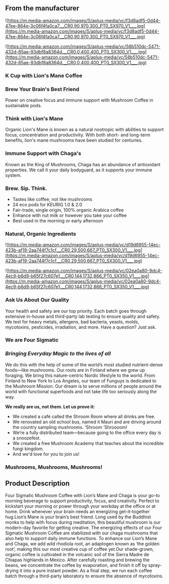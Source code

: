 ## **From the manufacturer**

![https://m.media-amazon.com/images/S/aplus-media/vc/f3d8adf5-0d44-47ee-864e-3c06f4fa0ca7.__CR0,90,970,300_PT0_SX970_V1___.jpg](https://m.media-amazon.com/images/S/aplus-media/vc/f3d8adf5-0d44-47ee-864e-3c06f4fa0ca7.__CR0,90,970,300_PT0_SX970_V1___.jpg)

![https://m.media-amazon.com/images/S/aplus-media/vc/58b510dc-5471-432d-85ae-93dbf8a8364d.__CR0,0,400,400_PT0_SX300_V1___.jpg](https://m.media-amazon.com/images/S/aplus-media/vc/58b510dc-5471-432d-85ae-93dbf8a8364d.__CR0,0,400,400_PT0_SX300_V1___.jpg)

### **K Cup with Lion's Mane Coffee**

### **Brew Your Brain's Best Friend**

Power on creative focus and immune support with Mushroom Coffee in sustainable pods.

### **Think with Lion's Mane**

Organic Lion's Mane is known as a natural nootropic with abilities to support focus, concentration and productivity. With both short- and long-term benefits, lion's mane mushrooms have been studied for centuries.

### **Immune Support with Chaga's**

Known as the King of Mushrooms, Chaga has an abundance of antioxidant properties. We call it your daily bodyguard, as it supports your immune system.

### Brew. Sip. Think.

- Tastes like coffee, not like mushrooms
- 24 eco pods for KEURIG 1.0 & 2.0
- Fair-trade, single origin, 100% organic Arabica coffee
- Enhance with nut milk or however you take your coffee
- Best used in the morning or early afternoon

### **Natural, Organic Ingredients**

![https://m.media-amazon.com/images/S/aplus-media/vc/d19d6955-14ec-423b-af19-2aa744f7c1cf.__CR0,29,500,667_PT0_SX300_V1___.jpg](https://m.media-amazon.com/images/S/aplus-media/vc/d19d6955-14ec-423b-af19-2aa744f7c1cf.__CR0,29,500,667_PT0_SX300_V1___.jpg)

![https://m.media-amazon.com/images/S/aplus-media/vc/02ea0a80-9dc4-4ec9-b6d9-b65f27c607e1.__CR0,144,1732,866_PT0_SX350_V1___.jpg](https://m.media-amazon.com/images/S/aplus-media/vc/02ea0a80-9dc4-4ec9-b6d9-b65f27c607e1.__CR0,144,1732,866_PT0_SX350_V1___.jpg)

### **Ask Us About Our Quality**

Your health and safety are our top priority. Each batch goes through extensive in-house and third-party lab testing to ensure quality and safety. We test for heavy metals, allergens, bad bacteria, yeasts, molds, mycotoxins, pesticides, irradiation, and more. Have a question? Just ask.

### **We are Four Sigmatic**

### _Bringing Everyday Magic to the lives of all_

We do this with the help of some of the world’s most studied nutrient-dense foods—like mushrooms. Our roots are in Finland where we grew up foraging. We bring this nature-centric Nordic lifestyle to the world. From Finland to New York to Los Angeles, our team of Funguys is dedicated to the Mushroom Mission. Our dream is to serve millions of people around the world with functional superfoods and not take life too seriously along the way.

**We really are us, not them. Let us prove it:**

- We created a café called the Shroom Room where all drinks are free.
- We renovated an old school bus, named it Mauri and are driving around the country sampling mushrooms. ‘Shroom ‘Shroooom!
- We’re a fully distributed team—because going to the office every day is a snoozefest.
- We created a free Mushroom Academy that teaches about the incredible fungi kingdom.
- And we'd love for you to join us!

### **Mushrooms, Mushrooms, Mushrooms!**

## **Product Description**

Four Sigmatic Mushroom Coffee with Lion’s Mane and Chaga is your go-to morning beverage to support productivity, focus, and creativity. Perfect to kickstart your morning or power through your workday at the office or at home. Drink whenever your brain needs an energizing get-it-together hug.Lion’s Mane is your brain’s best friend. Long used by the Buddhist monks to help with focus during meditation, this beautiful mushroom is our modern-day favorite for getting creative. The energizing effects of our Four Sigmatic Mushroom Coffee are stabilized with our chaga mushrooms that also help to support daily immune functions. To enhance our Lion’s Mane and Chaga, we add wild rhodiola root, an adaptogen known as ‘the golden root’, making this our most creative cup of coffee yet.Our shade-grown, organic coffee is cultivated in the volcanic soil of the Sierra Madre de Chiapas highlands in Mexico. After carefully roasting and brewing the beans, we concentrate the coffee by evaporation, and finish it off by spray-drying it into a pure instant powder. As a final step, we run each coffee batch through a third-party laboratory to ensure the absence of mycotoxins.
